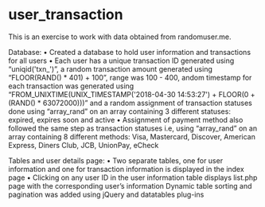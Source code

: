 # user_transaction

This is an exercise to work with data obtained from randomuser.me.

Database:
•	Created a database to hold user information and transactions for all users
•	Each user has a unique transaction ID generated using “uniqid('txn_')”, a random transaction amount generated using “FLOOR(RAND() * 401) + 100”, range was 100 - 400, andom timestamp for each transaction was generated using “FROM_UNIXTIME(UNIX_TIMESTAMP('2018-04-30 14:53:27') + FLOOR(0 + (RAND() * 63072000)))” and a random assignment of transaction statuses done using “array_rand” on an array containing 3 different statuses: expired, expires soon and active
•	Assignment of payment method also followed the same step as transaction statuses i.e, using “array_rand” on an array containing 8 different methods: Visa, Mastercard, Discover, American Express, Diners Club, JCB, UnionPay, eCheck

Tables and user details page:
•	Two separate tables, one for user information and one for transaction information is displayed in the index page
•	Clicking on any user ID in the user information table displays list.php page with the corresponding user’s information
Dynamic table sorting and pagination was added using jQuery and datatables plug-ins
